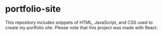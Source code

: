 # portfolio-site
This repository includes snippets of HTML, JavaScript, and CSS used to create my portfolio site. Please note that this project was made with React. 
